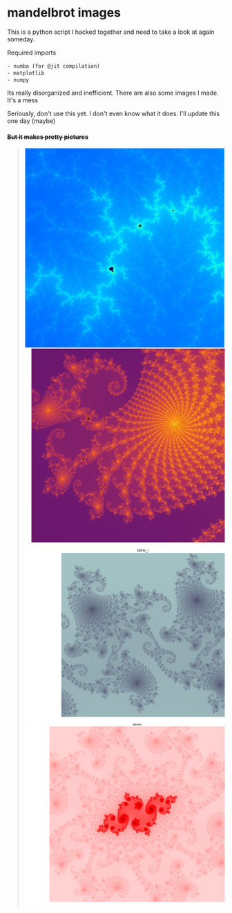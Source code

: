 # mandelbrot images

This is a python script I hacked together and need to take a look at again someday.

Required imports
```
- numba (for @jit compilation)
- matplotlib
- numpy
```

Its really disorganized and inefficient.
There are also some images I made. It's a mess

Seriously, don't use this yet. I don't even know what it does. I'll update this one day (maybe)

#### ~~But it makes pretty pictures~~
 > ![image 1](images/mandelbrot_jet_iter16224_17-37-41.png)
 ![image 2](images/mandelbrot_inferno_iter2048_21-41-56.png)
 ![image 3](images/mandelbrot__bone_r_iter8184_19-05-08.png)
 ![image 4](images/mandelbrot__seismic_iter8184_21-25-01.png)
